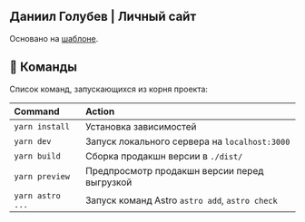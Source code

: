 ## Даниил Голубев | Личный сайт

Основано на [шаблоне](https://www.maxencewolff.com).

## 🧞 Команды

Список команд, запускающихся из корня проекта:

| Command                   | Action                                           |
| :------------------------ | :----------------------------------------------- |
| `yarn install`            | Установка зависимостей                           |
| `yarn dev`                | Запуск локального сервера на `localhost:3000`    |
| `yarn build`              | Сборка продакшн версии в `./dist/`               |
| `yarn preview`            | Предпросмотр продакшн версии перед выгрузкой     |
| `yarn astro ...`          | Запуск команд Astro `astro add`, `astro check`   |
